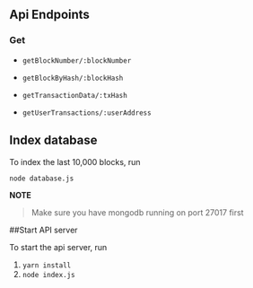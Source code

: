 ## Api Endpoints


### Get
* `getBlockNumber/:blockNumber`

* `getBlockByHash/:blockHash`
* `getTransactionData/:txHash`
* `getUserTransactions/:userAddress`  



## Index database

To index the last 10,000 blocks, run 

`node database.js`


**NOTE**

> Make sure you have mongodb running on port 27017 first



##Start API server

To start the api server, run

1. `yarn install`
2. `node index.js`


